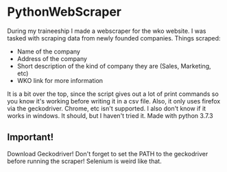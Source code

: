 # PythonWebScraper

During my traineeship I made a webscraper for the wko website.
I was tasked with scraping data from newly founded companies.
Things scraped:
* Name of the company
* Address of the company
* Short description of the kind of company they are (Sales, Marketing, etc)
* WKO link for more information

It is a bit over the top, since the script gives out a lot of print commands so you know it's working before writing it in a csv file. 
Also, it only uses firefox via the geckodriver. Chrome, etc isn't supported.
I also don't know if it works in windows. It should, but I haven't tried it.
Made with python 3.7.3


## Important!
Download Geckodriver! 
Don't forget to set the PATH to the geckodriver before running the scraper! Selenium is weird like that.
